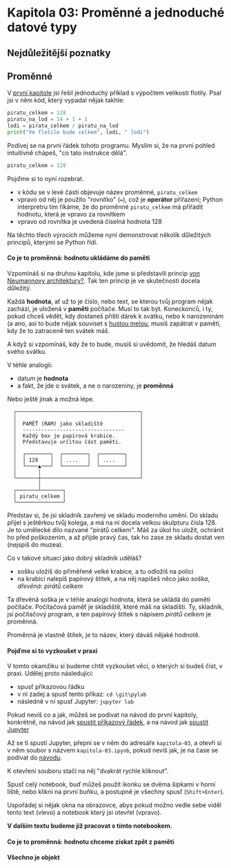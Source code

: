 # Kapitola 03: Proměnné a jednoduché datové typy

## Nejdůležitější poznatky

## Proměnné

V [první  kapitole](./../kapitola-01/readme.md) jsi řešil jednoduchý příklad s výpočtem velikosti flotily.
Psal jsi v něm kód, který vypadal nějak takhle:

```python
piratu_celkem = 128
piratu_na_lod = 14 + 1 + 1
lodi = piratu_celkem / piratu_na_lod
print("Ve flotile bude celkem", lodi, " lodí")
```

Podívej se na první řádek tohoto programu. Myslím si, že na první pohled intuitivně chápeš, "co tato instrukce dělá".

```python
piratu_celkem = 128
```

Pojďme si to nyní rozebrat.

- v kódu se v levé části objevuje název proměnné, `piratu_celkem`
- vpravo od něj je použito "rovnítko" (`=`), což je **operátor** přiřazení; Python interpretru tím říkáme, 
  že do proměnné `piratu_celkem` má přiřadit hodnotu, která je vpravo za rovnítkem
- vpravo od rovnítka je uvedená číselná hodnota 128

Na těchto třech výrocích můžeme nyní demonstrovat několik důležitých principů, kterými se Python řídí.

#### Co je to proměnná: hodnotu ukládáme do paměti

Vzpomínáš si na druhou kapitolu, kde jsme si představili princip [von Neumannovy architektury?](../kapitola-02/readme.md##von-neumannova-architektura).
Tak ten princip je ve skutečnosti docela důležitý.

Každá **hodnota**, ať už to je číslo, nebo text, se kterou tvůj program nějak zachází, je uložená v **paměti** počítače.
Musí to tak být. Koneckonců, i ty, pokud chceš vědět, kdy dostaneš příští dárek k svátku, nebo k narozeninám (a ano, asi to 
bude nějak souviset s [hustou melou](https://www.zatrolene-hry.cz/spolecenska-hra/husta-mela-2762/), musíš zapátrat v paměti,
kdy že to zatraceně ten svátek máš.

A když si vzpomínáš, kdy že to bude, musíš si uvědomit, že hledáš datum svého svátku.

V téhle analogii:

- datum je **hodnota**
- a fakt, že jde o svátek, a ne o narozeniny, je **proměnná**

Nebo ještě jinak a možná lépe.

```
  ┌────────────────────────────────────────┐
  │                                        │
  │  PAMĚŤ (RAM) jako skladiště            │
  │  ---------------------------------     │
  │  Každý box je papírová krabice.        │
  │  Představuje určitou část paměti.      │
  │                                        │
  │  ┌────────┐  ┌────────┐  ┌────────┐    │
  │  │ 128    │  │ ....   │  │ ....   │    │
  │  └────▲───┘  └────────┘  └────────┘    │
  │       │                                │
  └───────┼────────────────────────────────┘
          │
  ┌───────┴───────┐
  │ piratu_celkem │   
  └───────────────┘
````

Představ si, že jsi skladník zavřený ve skladu moderního umění.
Do skladu přijel s ještěrkou tvůj kolega, a má na ní docela velkou skulpturu čísla 128. 
Je to umělecké dílo nazvané "pirátů celkem". Máš za úkol ho uložit, ochránit 
ho před poškozením, a až přijde pravý čas, tak ho zase ze skladu dostat ven (nejspíš do muzea).

Co v takové situaci jako dobrý skladník uděláš?

- sošku uložíš do přiměřeně velké krabice, a tu odložíš na polici
- na krabici nalepíš papírový štítek, a na něj napíšeš něco jako *soška*, *dřevěná*: *pirátů* *celkem*

Ta dřevěná soška je v téhle analogii hodnota, která se ukládá do paměti počítače.
Počítačová paměť je skladiště, které máš na skladišti. Ty, skladník, jsi počítačový program,
a ten papírový štítek s nápisem *pirátů* *celkem* je proměnná.

Proměnná je vlastně štítek, je to název, který dáváš nějaké hodnotě.


#### Pojďme si to vyzkoušet v praxi

V tomto okamžiku si budeme chtít vyzkoušet věci, o kterých si budeš číst, v praxi.
Udělej proto následující:

- spusť příkazovou řádku
- v ní zadej a spusť tento příkaz: `cd \git\pylab`
- následně v ní spusť Jupyter: `jupyter lab`

Pokud nevíš co a jak, můžeš se podívat na návod do první kapitoly, konkrétně, na návod jak
[spustit příkazový řádek](../kapitola-01/readme.md#spuštění-příkazové-řádky-a-pythonu),
a na návod jak [spustit Jupyter](../kapitola-01/readme.md#https://github.com/jan-herout/pylab/blob/main/kapitola-01/readme.md#spu%C5%A1t%C4%9Bn%C3%AD-jupyter-notebooku)

Až se ti spustí Jupyter, přepni se v něm do adresáře `kapitola-03`, a otevři
si v něm soubor s názvem `kapitola-03.ipynb`, pokud nevíš jak, je na čase se podívat 
do [návodu](../kapitola-01/readme.md#https://github.com/jan-herout/pylab/blob/main/kapitola-01/readme.md#spu%C5%A1t%C4%9Bn%C3%AD-jupyter-notebooku).

K otevření souboru stačí na něj "dvakrát rychle kliknout".

Spusť celý notebook, buď můžeš použít ikonku se dvěma šipkami v horní liště, nebo klikni na první buňku, a postupně 
je všechny spusť (`Shift+Enter`).

Uspořádej si nějak okna na obrazovce, abys pokud možno vedle sebe viděl tento 
text (vlevo) a notebook který jsi otevřel (vpravo).

**V dalším textu budeme již pracovat s tímto notebookem.**

#### Co je to proměnná: hodnotu chceme získat zpět z paměti




#### Všechno je objekt
